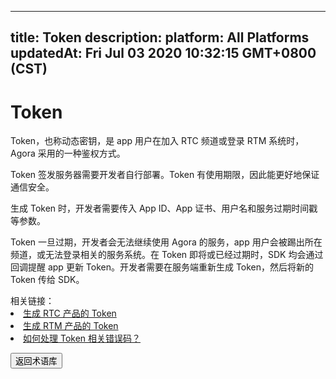 
---
title: Token
description: 
platform: All Platforms
updatedAt: Fri Jul 03 2020 10:32:15 GMT+0800 (CST)
---
# Token
Token，也称动态密钥，是 app 用户在加入 RTC 频道或登录 RTM 系统时，Agora 采用的一种鉴权方式。

Token 签发服务器需要开发者自行部署。Token 有使用期限，因此能更好地保证通信安全。

生成 Token 时，开发者需要传入 App ID、App 证书、用户名和服务过期时间戳等参数。

Token 一旦过期，开发者会无法继续使用 Agora 的服务，app 用户会被踢出所在频道，或无法登录相关的服务系统。在 Token 即将或已经过期时，SDK 均会通过回调提醒 app 更新 Token。开发者需要在服务端重新生成 Token，然后将新的 Token 传给 SDK。 

<div class="alert info">相关链接：
	<li><a href="https://docs.agora.io/cn/Interactive%20Broadcast/token_server_cpp">生成 RTC 产品的 Token</a></li>
	<li><a href="https://docs.agora.io/cn/Real-time-Messaging/rtm_token">生成 RTM 产品的 Token</a></li>
	<li><a href="https://docs.agora.io/cn/faq/token_error">如何处理 Token 相关错误码？</a></li>
</div>

<a href="../../cn/Agora%20Platform/terms.md"><button>返回术语库</button></a>
